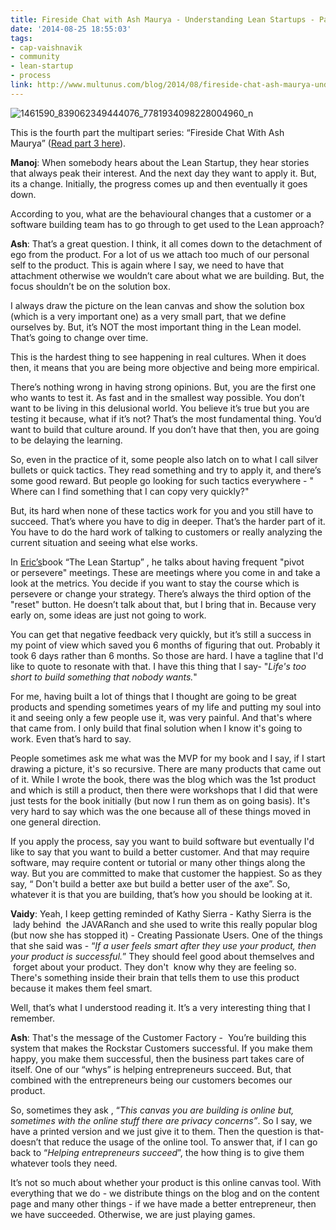```yaml
---
title: Fireside Chat with Ash Maurya - Understanding Lean Startups - Part 4
date: '2014-08-25 18:55:03'
tags:
- cap-vaishnavik
- community
- lean-startup
- process
link: http://www.multunus.com/blog/2014/08/fireside-chat-ash-maurya-understanding-lean-startups-part-4/
---
```


![1461590_839062349444076_7781934098228004960_n](http://www.multunus.com/wp-content/uploads/2014/08/1461590_839062349444076_7781934098228004960_n.jpg)

This is the fourth part the multipart series: “Fireside Chat With Ash Maurya” ([Read part 3 here](http://www.multunus.com/blog/2014/08/fireside-chat-ash-maurya-lean-startups-part-3/)).


**Manoj**: When somebody hears about the Lean Startup, they hear stories that always peak their interest. And the next day they want to apply it. But, its a change. Initially, the progress comes up and then eventually it goes down.

According to you, what are the behavioural changes that a customer or a software building team has to go through to get used to the Lean approach?


**Ash**: That’s a great question. I think, it all comes down to the detachment of ego from the product. For a lot of us we attach too much of our personal self to the product. This is again where I say, we need to have that attachment otherwise we wouldn’t care about what we are building. But, the focus shouldn’t be on the solution box.

I always draw the picture on the lean canvas and show the solution box (which is a very important one) as a very small part, that we define ourselves by. But, it’s NOT the 
most important thing in the Lean model. That’s going to change over time.

This is the hardest thing to see happening in real cultures. When it does then, it means that you are being more objective and being more empirical.

There’s nothing wrong in having strong opinions. But, you are the first one who wants to test it. As fast and in the smallest way possible. You don’t want to be living in this delusional world. You believe it’s true but you are testing it because, what if it’s not? That’s the most fundamental thing. You’d want to build that culture around. If you don’t have that then, you are going to be delaying the learning.

So, even in the practice of it, some people also latch on to what I call silver bullets or quick tactics. They read something and try to apply it, and there’s some good reward. But people go looking for such tactics everywhere - "
Where can I find something that I can copy very quickly?"

But, its hard when none of these tactics work for you and you still have to succeed. That’s where you have to dig in deeper. That’s the harder part of it. You have to do the hard work of talking to customers or really analyzing the current situation and seeing what else works.

In [Eric’s](http://en.wikipedia.org/wiki/Eric_Ries)book “The Lean Startup” , he talks about having frequent "pivot or persevere" meetings. These are meetings where you come in and take a look at the metrics. You decide if you want to stay the course which is persevere or change your strategy. There’s always the third option of the "reset" button. He doesn’t talk about that, but I bring that in. Because very early on, some ideas are just not going to work.

You can get that negative feedback very quickly, but it’s still a success in my point of view which saved you 6 months of figuring that out. Probably it took 6 days rather than 6 months. So those are hard. I have a tagline that I'd like to quote to resonate with that. I have this thing that I say- "*Life's too short to build something that nobody wants.*"

For me, having built a lot of things that I thought are going to be great products and spending sometimes years of my life and putting my soul into it and seeing only a few people use it, was very painful. And that's where that came from. I only build that final solution when I know it's going to work. Even that’s hard to say.

People sometimes ask me what was the MVP for my book and I say, if I start drawing a picture, it's so recursive. There are many products that came out of it. While I wrote the book, there was the blog which was the 1st product and which is still a product, then there were workshops that I did that were just tests for the book initially (but now I run them as on going basis). It's very hard to say which was the one because all of these things moved in one general direction.

If you apply the process, say you want to build software but eventually I'd like to say that you want to build a better 
customer. And that may require software, may require content or tutorial or many other things along the way. But you are committed to make that customer the happiest. So as they say, “
Don't build a better axe but build a better user of the axe”. So, whatever it is that you are building, that’s how you should be looking at it.


**Vaidy**: Yeah, I keep getting reminded of Kathy Sierra - Kathy Sierra is the  lady behind  the JAVARanch and she used to write this really popular blog (but now she has stopped it) - Creating Passionate Users. One of the things that she said was - “*If a user feels smart after they use your product, then your product is successful.*” They should feel good about themselves and  forget about your product. They don't  know why they are feeling so. There's something inside their brain that tells them to use this product because it makes them feel smart.

Well, that’s what I understood reading it. It’s a very interesting thing that I remember.


**Ash**: That's the message of the Customer Factory -  You’re building this system that makes the Rockstar Customers successful. If you make them happy, you make them successful, then the business part takes care of itself. One of our “whys” is helping entrepreneurs succeed. But, that combined with the entrepreneurs being our customers becomes our product.

So, sometimes they ask , “*This canvas you are building is online but, sometimes with the online stuff there are privacy concerns”*. So I say, we have a printed version and we just give it to them. Then the question is that- doesn’t that reduce the usage of the online tool. To answer that, if I can go back to “*Helping entrepreneurs succeed*”, the how thing is to give them whatever tools they need.

It’s not so much about whether your product is this online canvas tool. With everything that we do - we distribute things on the blog and on the content page and many other things - if we have made a better entrepreneur, then we have succeeded. Otherwise, we are just playing games.
